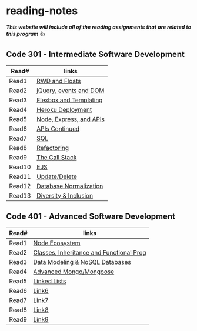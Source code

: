 # reading-notes

***This website will include all of the reading assignments that are related to this program*** :+1:

## Code 301 - Intermediate Software Development 

Read# | links
----------|------------
Read1     |[RWD and Floats](https://janabi.github.io/reading-notes/RWD-and-floats)
Read2     |[jQuery, events and DOM](https://janabi.github.io/reading-notes/jquery-events-dom.md)
Read3     |[Flexbox and Templating](https://janabi.github.io/reading-notes/mustache-and-flexbox.md)
Read4     |[Heroku Deployment](https://janabi.github.io/reading-notes/heroku-dev.md)
Read5     |[Node, Express, and APIs](https://janabi.github.io/reading-notes/node-express-api.md)
Read6     |[APIs Continued](https://janabi.github.io/reading-notes/api-continued.md)
Read7     |[SQL](https://janabi.github.io/reading-notes/sql.md)
Read8     |[Refactoring](https://janabi.github.io/reading-notes/functional-programming.md)
Read9     |[The Call Stack](https://janabi.github.io/reading-notes/call-stack.md)
Read10    |[EJS](https://janabi.github.io/reading-notes/components.md)
Read11    |[Update/Delete](https://janabi.github.io/reading-notes/sending-from-data.md)
Read12    |[Database Normalization](https://janabi.github.io/reading-notes/database-normalization.md)
Read13    |[Diversity & Inclusion](https://janabi.github.io/reading-notes/diversity-inclusion.md)

## Code 401 - Advanced Software Development 

Read# | links
----------|------------
Read1     |[Node Ecosystem](https://janabi.github.io/reading-notes/node-ecosystem.md)
Read2     |[Classes, Inheritance and Functional Prog](https://janabi.github.io/reading-notes/classes-inheritance-functional-prog.md)
Read3     |[Data Modeling & NoSQL Databases](https://janabi.github.io/reading-notes/data-modeling-nosql.md)
Read4     |[Advanced Mongo/Mongoose](https://janabi.github.io/reading-notes/advanced-mongo.md)
Read5     |[Linked Lists](https://janabi.github.io/reading-notes/linked-lists.md)
Read6     |[Link6]()
Read7     |[Link7]()
Read8     |[Link8]()
Read9     |[Link9]()